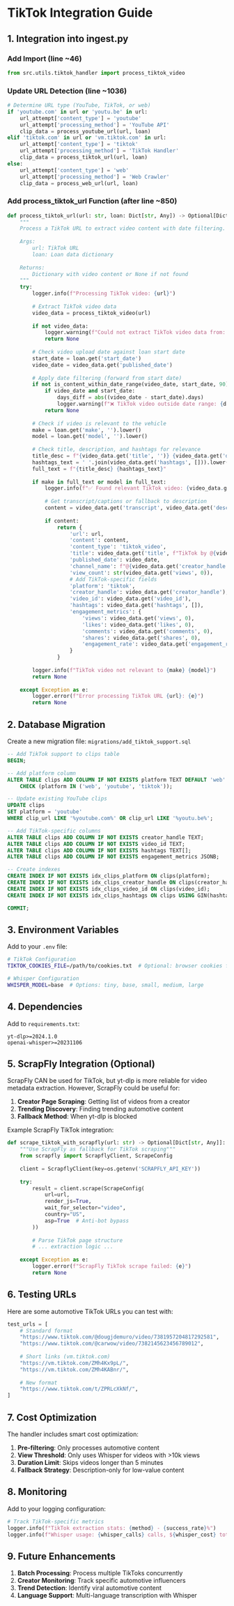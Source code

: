 # TikTok Integration Guide

## 1. Integration into ingest.py

### Add Import (line ~46)
```python
from src.utils.tiktok_handler import process_tiktok_video
```

### Update URL Detection (line ~1036)
```python
# Determine URL type (YouTube, TikTok, or web)
if 'youtube.com' in url or 'youtu.be' in url:
    url_attempt['content_type'] = 'youtube'
    url_attempt['processing_method'] = 'YouTube API'
    clip_data = process_youtube_url(url, loan)
elif 'tiktok.com' in url or 'vm.tiktok.com' in url:
    url_attempt['content_type'] = 'tiktok'
    url_attempt['processing_method'] = 'TikTok Handler'
    clip_data = process_tiktok_url(url, loan)
else:
    url_attempt['content_type'] = 'web'
    url_attempt['processing_method'] = 'Web Crawler'
    clip_data = process_web_url(url, loan)
```

### Add process_tiktok_url Function (after line ~850)
```python
def process_tiktok_url(url: str, loan: Dict[str, Any]) -> Optional[Dict[str, Any]]:
    """
    Process a TikTok URL to extract video content with date filtering.
    
    Args:
        url: TikTok URL
        loan: Loan data dictionary
        
    Returns:
        Dictionary with video content or None if not found
    """
    try:
        logger.info(f"Processing TikTok video: {url}")
        
        # Extract TikTok video data
        video_data = process_tiktok_video(url)
        
        if not video_data:
            logger.warning(f"Could not extract TikTok video data from: {url}")
            return None
        
        # Check video upload date against loan start date
        start_date = loan.get('start_date')
        video_date = video_data.get('published_date')
        
        # Apply date filtering (forward from start date)
        if not is_content_within_date_range(video_date, start_date, 90):
            if video_date and start_date:
                days_diff = abs((video_date - start_date).days)
                logger.warning(f"❌ TikTok video outside date range: {days_diff} days difference")
            return None
        
        # Check if video is relevant to the vehicle
        make = loan.get('make', '').lower()
        model = loan.get('model', '').lower()
        
        # Check title, description, and hashtags for relevance
        title_desc = f"{video_data.get('title', '')} {video_data.get('description', '')}".lower()
        hashtags_text = ' '.join(video_data.get('hashtags', [])).lower()
        full_text = f"{title_desc} {hashtags_text}"
        
        if make in full_text or model in full_text:
            logger.info(f"✅ Found relevant TikTok video: {video_data.get('title')}")
            
            # Get transcript/captions or fallback to description
            content = video_data.get('transcript', video_data.get('description', ''))
                
            if content:
                return {
                    'url': url,
                    'content': content,
                    'content_type': 'tiktok_video',
                    'title': video_data.get('title', f"TikTok by @{video_data.get('creator_handle', 'unknown')}"),
                    'published_date': video_date,
                    'channel_name': f"@{video_data.get('creator_handle', '')}",
                    'view_count': str(video_data.get('views', 0)),
                    # Add TikTok-specific fields
                    'platform': 'tiktok',
                    'creator_handle': video_data.get('creator_handle'),
                    'video_id': video_data.get('video_id'),
                    'hashtags': video_data.get('hashtags', []),
                    'engagement_metrics': {
                        'views': video_data.get('views', 0),
                        'likes': video_data.get('likes', 0),
                        'comments': video_data.get('comments', 0),
                        'shares': video_data.get('shares', 0),
                        'engagement_rate': video_data.get('engagement_rate', 0)
                    }
                }
        
        logger.info(f"TikTok video not relevant to {make} {model}")
        return None
        
    except Exception as e:
        logger.error(f"Error processing TikTok URL {url}: {e}")
        return None
```

## 2. Database Migration

Create a new migration file: `migrations/add_tiktok_support.sql`

```sql
-- Add TikTok support to clips table
BEGIN;

-- Add platform column
ALTER TABLE clips ADD COLUMN IF NOT EXISTS platform TEXT DEFAULT 'web' 
    CHECK (platform IN ('web', 'youtube', 'tiktok'));

-- Update existing YouTube clips
UPDATE clips 
SET platform = 'youtube' 
WHERE clip_url LIKE '%youtube.com%' OR clip_url LIKE '%youtu.be%';

-- Add TikTok-specific columns
ALTER TABLE clips ADD COLUMN IF NOT EXISTS creator_handle TEXT;
ALTER TABLE clips ADD COLUMN IF NOT EXISTS video_id TEXT;
ALTER TABLE clips ADD COLUMN IF NOT EXISTS hashtags TEXT[];
ALTER TABLE clips ADD COLUMN IF NOT EXISTS engagement_metrics JSONB;

-- Create indexes
CREATE INDEX IF NOT EXISTS idx_clips_platform ON clips(platform);
CREATE INDEX IF NOT EXISTS idx_clips_creator_handle ON clips(creator_handle);
CREATE INDEX IF NOT EXISTS idx_clips_video_id ON clips(video_id);
CREATE INDEX IF NOT EXISTS idx_clips_hashtags ON clips USING GIN(hashtags);

COMMIT;
```

## 3. Environment Variables

Add to your `.env` file:
```bash
# TikTok Configuration
TIKTOK_COOKIES_FILE=/path/to/cookies.txt  # Optional: browser cookies for better access

# Whisper Configuration  
WHISPER_MODEL=base  # Options: tiny, base, small, medium, large
```

## 4. Dependencies

Add to `requirements.txt`:
```
yt-dlp>=2024.1.0
openai-whisper>=20231106
```

## 5. ScrapFly Integration (Optional)

ScrapFly CAN be used for TikTok, but yt-dlp is more reliable for video metadata extraction. However, ScrapFly could be useful for:

1. **Creator Page Scraping**: Getting list of videos from a creator
2. **Trending Discovery**: Finding trending automotive content
3. **Fallback Method**: When yt-dlp is blocked

Example ScrapFly TikTok integration:
```python
def scrape_tiktok_with_scrapfly(url: str) -> Optional[Dict[str, Any]]:
    """Use ScrapFly as fallback for TikTok scraping"""
    from scrapfly import ScrapflyClient, ScrapeConfig
    
    client = ScrapflyClient(key=os.getenv('SCRAPFLY_API_KEY'))
    
    try:
        result = client.scrape(ScrapeConfig(
            url=url,
            render_js=True,
            wait_for_selector="video",
            country="US",
            asp=True  # Anti-bot bypass
        ))
        
        # Parse TikTok page structure
        # ... extraction logic ...
        
    except Exception as e:
        logger.error(f"ScrapFly TikTok scrape failed: {e}")
        return None
```

## 6. Testing URLs

Here are some automotive TikTok URLs you can test with:

```python
test_urls = [
    # Standard format
    "https://www.tiktok.com/@dougjdemuro/video/7381957204817292581",
    "https://www.tiktok.com/@carwow/video/7382145623456789012",
    
    # Short links (vm.tiktok.com)
    "https://vm.tiktok.com/ZMh4Kx9pL/",
    "https://vm.tiktok.com/ZMh4KABnr/",
    
    # New format
    "https://www.tiktok.com/t/ZPRLcXkNf/",
]
```

## 7. Cost Optimization

The handler includes smart cost optimization:

1. **Pre-filtering**: Only processes automotive content
2. **View Threshold**: Only uses Whisper for videos with >10k views  
3. **Duration Limit**: Skips videos longer than 5 minutes
4. **Fallback Strategy**: Description-only for low-value content

## 8. Monitoring

Add to your logging configuration:
```python
# Track TikTok-specific metrics
logger.info(f"TikTok extraction stats: {method} - {success_rate}%")
logger.info(f"Whisper usage: {whisper_calls} calls, ${whisper_cost} total")
```

## 9. Future Enhancements

1. **Batch Processing**: Process multiple TikToks concurrently
2. **Creator Monitoring**: Track specific automotive influencers
3. **Trend Detection**: Identify viral automotive content
4. **Language Support**: Multi-language transcription with Whisper